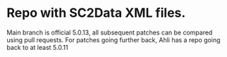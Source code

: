 # Repo with SC2Data XML files. 

Main branch is official 5.0.13, all subsequent patches can be compared using pull requests. For patches going further back, Ahli has a repo going back to at least 5.0.11

